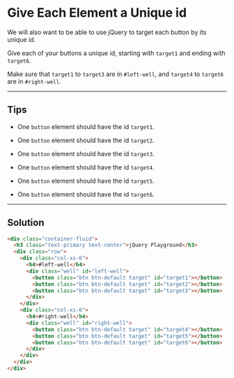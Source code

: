 # Give Each Element a Unique id

We will also want to be able to use jQuery to target each button by its unique id.

Give each of your buttons a unique id, starting with `target1` and ending with `target6`.

Make sure that `target1` to `target3` are in `#left-well`, and `target4` to `target6` are in `#right-well`.

---

## Tips

- One `button` element should have the id `target1`.

- One `button` element should have the id `target2`.

- One `button` element should have the id `target3`.

- One `button` element should have the id `target4`.

- One `button` element should have the id `target5`.

- One `button` element should have the id `target6`.

---

## Solution

```html
<div class="container-fluid">
  <h3 class="text-primary text-center">jQuery Playground</h3>
  <div class="row">
    <div class="col-xs-6">
      <h4>#left-well</h4>
      <div class="well" id="left-well">
        <button class="btn btn-default target" id="target1"></button>
        <button class="btn btn-default target" id="target2"></button>
        <button class="btn btn-default target" id="target3"></button>
      </div>
    </div>
    <div class="col-xs-6">
      <h4>#right-well</h4>
      <div class="well" id="right-well">
        <button class="btn btn-default target" id="target4"></button>
        <button class="btn btn-default target" id="target5"></button>
        <button class="btn btn-default target" id="target6"></button>
      </div>
    </div>
  </div>
</div>
```